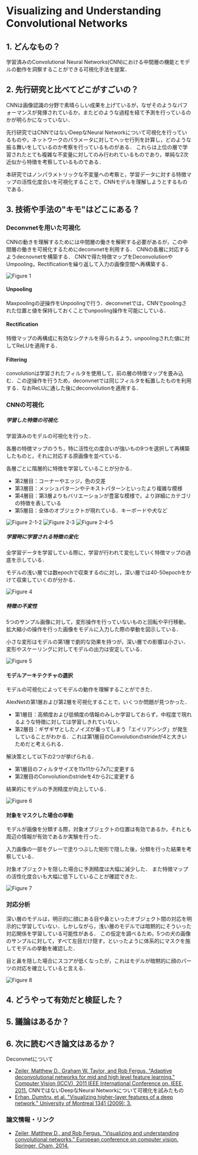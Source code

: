 # Visualizing and Understanding Convolutional Networks

## 1. どんなもの？

学習済みのConvolutional Neural Networks(CNN)における中間層の機能とモデルの動作を洞察することができる可視化手法を提案．

## 2. 先行研究と比べてどこがすごいの？

CNNは画像認識の分野で素晴らしい成果を上げているが，なぜそのようなパフォーマンスが発揮されているか，またどのような過程を経て予測を行っているのかが明らかになっていない．

先行研究ではCNNではないDeepなNeural Networkについて可視化を行っているものや，ネットワークのパラメータに対してヘッセ行列を計算し，どのような振る舞いをしているのか考察を行っているものがある．
これらは上位の層で学習されたとても複雑な不変量に対してのみ行われているものであり，単純な2次近似から特徴を考察しているものである．

本研究ではノンパラメトリックな不変量への考察と，学習データに対する特徴マップの活性化度合いを可視化することで，CNNモデルを理解しようとするものである．

## 3. 技術や手法の"キモ"はどこにある？

### Deconvnetを用いた可視化

CNNの動きを理解するためには中間層の働きを解釈する必要があるが，この中間層の働きを可視化するためにdeconvnetを利用する．
CNNの各層に対応するようdecnovnetを構築する． CNNで得た特徴マップをDeconvolutionやUmpooling，Rectificationを繰り返して入力の画像空間へ再構築する．

![Figure 1](https://raw.githubusercontent.com/shunk031/paper-survey/master/images/CV/Visualizing_and_Understanding_Convolutional_Networks/figure1.png)

#### Unpooling

Maxpoolingの逆操作をUnpoolingで行う．deconvnetでは，CNNでpoolingされた位置と値を保持しておくことでunpooling操作を可能にしている．

#### Rectification

特徴マップの再構成に有効なシグナルを得られるよう，unpoolingされた値に対してReLUを適用する．

#### Filtering

convolutionは学習されたフィルタを使用して，前の層の特徴マップを畳み込む．この逆操作を行うため，deconvnetでは同じフィルタを転置したものを利用する．なおReLUに通した後にdeconvolutionを適用する．

### CNNの可視化

##### 学習した特徴の可視化

学習済みのモデルの可視化を行った．

各層の特徴マップのうち，特に活性化の度合いが強いもの9つを選択して再構築したものと，それに対応する原画像を並べている．

各層ごとに階層的に特徴を学習していることが分かる．

* 第2層目：コーナーやエッジ，色の交差
* 第3層目：メッシュパターンやテキストパターンといったより複雑な模様
* 第4層目：第3層よりもバリエーションが豊富な模様で，より詳細にカテゴリの特徴を表している
* 第5層目：全体のオブジェクトが現れている．キーボードや犬など

![Figure 2-1-2](https://raw.githubusercontent.com/shunk031/paper-survey/master/images/CV/Visualizing_and_Understanding_Convolutional_Networks/figure2-1-2.png)
![Figure 2-3](https://raw.githubusercontent.com/shunk031/paper-survey/master/images/CV/Visualizing_and_Understanding_Convolutional_Networks/figure2-3.png)
![Figure 2-4-5](https://raw.githubusercontent.com/shunk031/paper-survey/master/images/CV/Visualizing_and_Understanding_Convolutional_Networks/figure2-4-5.png)

##### 学習時に学習される特徴の変化

全学習データを学習している際に，学習が行われて変化していく特徴マップの過底を示している．

モデルの浅い層では数epochで収束するのに対し，深い層では40-50epochをかけて収束していくのが分かる．

![Figure 4](https://raw.githubusercontent.com/shunk031/paper-survey/master/images/CV/Visualizing_and_Understanding_Convolutional_Networks/figure4.png)

##### 特徴の不変性

5つのサンプル画像に対して，変形操作を行っていないものと回転や平行移動，拡大縮小の操作を行った画像をモデルに入力した際の挙動を図示している．

小さな変形はモデルの第1層で劇的な効果を持つが，深い層での影響は小さい．変形やスケーリングに対してモデルの出力は安定している．

![Figure 5](https://raw.githubusercontent.com/shunk031/paper-survey/master/images/CV/Visualizing_and_Understanding_Convolutional_Networks/figure5.png)

#### モデルアーキテクチャの選択

モデルの可視化によってモデルの動作を理解することができた．

AlexNetの第1層および第2層を可視化することで，いくつか問題が見つかった．
* 第1層目：高頻度および低頻度の情報のみしか学習しておらず，中程度で現れるような特徴に対しては学習しきれていない．
* 第2層目：ギザギザとしたノイズが乗ってしまう「エイリアシング」が発生していることがわかる．これは第1層目のConvolutionのstrideが4と大きいためだと考えられる．

解決策として以下の2つが挙げられる．
* 第1層目のフィルタサイズを11x11から7x7に変更する
* 第2層目のConvolutionのstrideを4から2に変更する

結果的にモデルの予測精度が向上している．

![Figure 6](https://raw.githubusercontent.com/shunk031/paper-survey/master/images/CV/Visualizing_and_Understanding_Convolutional_Networks/figure6.png)

#### 対象をマスクした場合の挙動

モデルが画像を分類する際，対象オブジェクトの位置は有効であるか，それとも周辺の情報が有効であるか実験を行った．

入力画像の一部をグレーで塗りつぶした矩形で隠した後，分類を行った結果を考察している．

対象オブジェクトを隠した場合に予測精度は大幅に減少した．
また特徴マップの活性化度合いも大幅に低下していることが確認できた．

![Figure 7](https://raw.githubusercontent.com/shunk031/paper-survey/master/images/CV/Visualizing_and_Understanding_Convolutional_Networks/figure7.png)

### 対応分析

深い層のモデルは，明示的に顔にある目や鼻といったオブジェクト間の対応を明示的に学習していない．しかしながら，浅い層のモデルでは暗黙的にそういった対応関係を学習している可能性がある．
この仮定を調べるため，5つの犬の画像のサンプルに対して，すべて左目だけ隠す，といったように体系的にマスクを施してモデルの挙動を確認した．

目と鼻を隠した場合にスコアが低くなったが，これはモデルが暗黙的に顔のパーツの対応を確立していると言える．

![Figure 8](https://raw.githubusercontent.com/shunk031/paper-survey/master/images/CV/Visualizing_and_Understanding_Convolutional_Networks/figure8.png)

## 4. どうやって有効だと検証した？

## 5. 議論はあるか？

## 6. 次に読むべき論文はあるか？

Deconvnetについて
* [Zeiler, Matthew D., Graham W. Taylor, and Rob Fergus. "Adaptive deconvolutional networks for mid and high level feature learning." Computer Vision (ICCV), 2011 IEEE International Conference on. IEEE, 2011.](http://uoguelph.ca/~gwtaylor/publications/zeilertaylorfergus_iccv2011.pdf)
CNNではないDeepなNeural Networkについて可視化を試みたもの
* [Erhan, Dumitru, et al. "Visualizing higher-layer features of a deep network." University of Montreal 1341 (2009): 3.](https://www.researchgate.net/profile/Aaron_Courville/publication/265022827_Visualizing_Higher-Layer_Features_of_a_Deep_Network/links/53ff82b00cf24c81027da530.pdf)


### 論文情報・リンク

* [Zeiler, Matthew D., and Rob Fergus. "Visualizing and understanding convolutional networks." European conference on computer vision. Springer, Cham, 2014.](https://arxiv.org/pdf/1311.2901)
